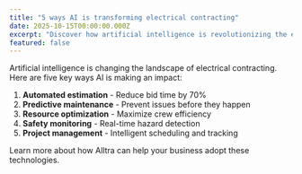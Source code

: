 ```yaml
---
title: "5 ways AI is transforming electrical contracting"
date: 2025-10-15T00:00:00.000Z
excerpt: "Discover how artificial intelligence is revolutionizing the electrical contracting industry."
featured: false
---
```


Artificial intelligence is changing the landscape of electrical contracting. Here are five key ways AI is making an impact:

1. **Automated estimation** - Reduce bid time by 70%
2. **Predictive maintenance** - Prevent issues before they happen
3. **Resource optimization** - Maximize crew efficiency
4. **Safety monitoring** - Real-time hazard detection
5. **Project management** - Intelligent scheduling and tracking

Learn more about how Alltra can help your business adopt these technologies.
